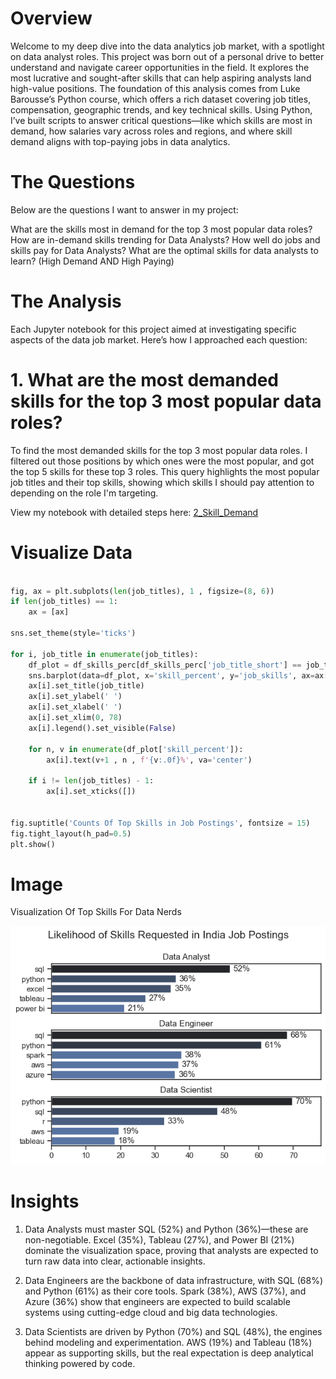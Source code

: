 # Overview
Welcome to my deep dive into the data analytics job market, with a spotlight on data analyst roles.
This project was born out of a personal drive to better understand and navigate career opportunities in the field. It explores the most lucrative and sought-after skills that can help aspiring analysts land high-value positions.
The foundation of this analysis comes from Luke Barousse’s Python course, which offers a rich dataset covering job titles, compensation, geographic trends, and key technical skills. Using Python, I’ve built scripts to answer critical questions—like which skills are most in demand, how salaries vary across roles and regions, and where skill demand aligns with top-paying jobs in data analytics.

# The Questions

Below are the questions I want to answer in my project:

What are the skills most in demand for the top 3 most popular data roles?
How are in-demand skills trending for Data Analysts?
How well do jobs and skills pay for Data Analysts?
What are the optimal skills for data analysts to learn? (High Demand AND High Paying)

# The Analysis

Each Jupyter notebook for this project aimed at investigating specific aspects of the data job market. Here’s how I approached each question:

# 1. What are the most demanded skills for the top 3 most popular data roles?

To find the most demanded skills for the top 3 most popular data roles. I filtered out those positions by which ones were the most popular, and got the top 5 skills for these top 3 roles. This query highlights the most popular job titles and their top skills, showing which skills I should pay attention to depending on the role I'm targeting.

View my notebook with detailed steps here: [2_Skill_Demand](C:\Users\lenovo\Documents\python_project\2_skills_count.ipynb)

# Visualize Data

```python

fig, ax = plt.subplots(len(job_titles), 1 , figsize=(8, 6))
if len(job_titles) == 1:
    ax = [ax]

sns.set_theme(style='ticks')

for i, job_title in enumerate(job_titles):
    df_plot = df_skills_perc[df_skills_perc['job_title_short'] == job_title].head(5)
    sns.barplot(data=df_plot, x='skill_percent', y='job_skills', ax=ax[i], hue = 'skill_percent', palette = 'dark:b_r')
    ax[i].set_title(job_title)
    ax[i].set_ylabel(' ')
    ax[i].set_xlabel(' ')
    ax[i].set_xlim(0, 78)
    ax[i].legend().set_visible(False)

    for n, v in enumerate(df_plot['skill_percent']):
        ax[i].text(v+1 , n , f'{v:.0f}%', va='center')

    if i != len(job_titles) - 1:
        ax[i].set_xticks([])


fig.suptitle('Counts Of Top Skills in Job Postings', fontsize = 15)
fig.tight_layout(h_pad=0.5)
plt.show()
```
# Image

Visualization Of Top Skills For Data Nerds

![alt text](image.png)

# Insights

1. Data Analysts must master SQL (52%) and Python (36%)—these are non-negotiable. Excel (35%), Tableau (27%), and Power BI (21%) dominate the visualization space, proving that analysts are expected to turn raw data into clear, actionable insights.

2. Data Engineers are the backbone of data infrastructure, with SQL (68%) and Python (61%) as their core tools. Spark (38%), AWS (37%), and Azure (36%) show that engineers are expected to build scalable systems using cutting-edge cloud and big data technologies.

3. Data Scientists are driven by Python (70%) and SQL (48%), the engines behind modeling and experimentation. AWS (19%) and Tableau (18%) appear as supporting skills, but the real expectation is deep analytical thinking powered by code.
